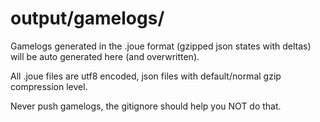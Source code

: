 # output/gamelogs/

Gamelogs generated in the .joue format (gzipped json states with deltas) will be auto generated here (and overwritten).

All .joue files are utf8 encoded, json files with default/normal gzip compression level.

Never push gamelogs, the gitignore should help you NOT do that.
